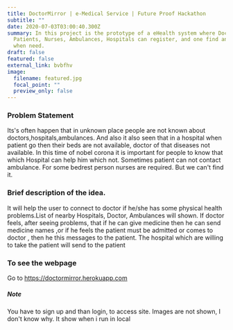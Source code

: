 ```yaml
---
title: DoctorMirror | e-Medical Service | Future Proof Hackathon
subtitle: ""
date: 2020-07-03T03:00:40.300Z
summary: In this project is the prototype of a eHealth system where Doctors,
  Patients, Nurses, Ambulances, Hospitals can register, and one find another
  when need.
draft: false
featured: false
external_link: bvbfhv
image:
  filename: featured.jpg
  focal_point: ""
  preview_only: false
---
```

### Problem Statement

Its's often happen that in unknown place people are not known about doctors,hospitals,ambulances. And also it also seen that in a hospital when patient go then their beds are not available, doctor of that diseases not available. In this time of nobel corona it is important for people to know that which Hospital can help him which not. Sometimes patient can not contact ambulance. For some bedrest person nurses are required. But we can't find it.



### Brief description of the idea.

It will help the user to connect to doctor if he/she has some physical health problems.List of nearby Hospitals, Doctor, Ambulances will shown. If doctor feels, after seeing problems, that if he can give medicine then he can send medicine names ,or if he feels the patient must be admitted or comes to doctor , then he this messages to the patient. The hospital which are willing to take the patient will send to the patient



### To see the webpage

Go to <https://doctormirror.herokuapp.com>

##### Note

You have to sign up and than login, to access site. Images are not shown, I don't know why. It show when i run in local
